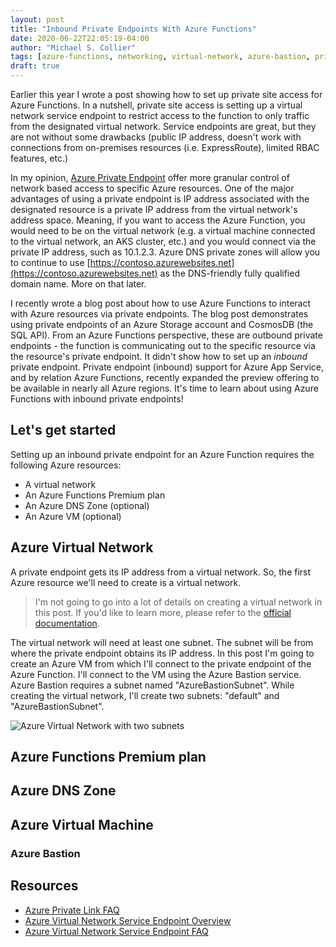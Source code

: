 ```yaml
---
layout: post
title: "Inbound Private Endpoints With Azure Functions"
date: 2020-06-22T22:05:19-04:00
author: "Michael S. Collier"
tags: [azure-functions, networking, virtual-network, azure-bastion, private-endpoints]
draft: true
---
```


Earlier this year I wrote a post showing how to set up private site access for Azure Functions.  In a nutshell, private site access is setting up a virtual network service endpoint to restrict access to the function to only traffic from the designated virtual network.  Service endpoints are great, but they are not without some drawbacks (public IP address, doesn't work with connections from on-premises resources (i.e. ExpressRoute), limited RBAC features, etc.)

In my opinion, [Azure Private Endpoint](https://docs.microsoft.com/azure/private-link/private-endpoint-overview) offer more granular control of network based access to specific Azure resources.  One of the major advantages of using a private endpoint is IP address associated with the designated resource is a private IP address from the virtual network's address space.  Meaning, if you want to access the Azure Function, you would need to be on the virtual network (e.g. a virtual machine connected to the virtual network, an AKS cluster, etc.) and you would connect via the private IP address, such as 10.1.2.3.  Azure DNS private zones will allow you to continue to use [https://contoso.azurewebsites.net](https://contoso.azurewebsites.net) as the DNS-friendly fully qualified domain name.  More on that later.

I recently wrote a blog post about how to use Azure Functions to interact with Azure resources via private endpoints.  The blog post demonstrates using private endpoints of an Azure Storage account and CosmosDB (the SQL API).  From an Azure Functions perspective, these are outbound private endpoints - the function is communicating out to the specific resource via the resource's private endpoint.  It didn't show how to set up an _inbound_ private endpoint.  Private endpoint (inbound) support for Azure App Service, and by relation Azure Functions, recently expanded the preview offering to be available in nearly all Azure regions.  It's time to learn about using Azure Functions with inbound private endpoints!

## Let's get started

Setting up an inbound private endpoint for an Azure Function requires the following Azure resources:

- A virtual network
- An Azure Functions Premium plan
- An Azure DNS Zone (optional)
- An Azure VM (optional)

## Azure Virtual Network

A private endpoint gets its IP address from a virtual network.  So, the first Azure resource we'll need to create is a virtual network.  

> I'm not going to go into a lot of details on creating a virtual network in this post.  If you'd like to learn more, please refer to the [official documentation](https://docs.microsoft.com/azure/virtual-network/quick-create-portal).

The virtual network will need at least one subnet.  The subnet will be from where the private endpoint obtains its IP address.  In this post I'm going to create an Azure VM from which I'll connect to the private endpoint of the Azure Function.  I'll connect to the VM using the Azure Bastion service.  Azure Bastion requires a subnet named "AzureBastionSubnet".  While creating the virtual network, I'll create two subnets: "default" and "AzureBastionSubnet".

![Azure Virtual Network with two subnets]()

## Azure Functions Premium plan

## Azure DNS Zone

## Azure Virtual Machine

### Azure Bastion

## Resources

- [Azure Private Link FAQ](https://docs.microsoft.com/azure/private-link/private-link-faq)
- [Azure Virtual Network Service Endpoint Overview](https://docs.microsoft.com/azure/virtual-network/virtual-network-service-endpoints-overview)
- [Azure Virtual Network Service Endpoint FAQ](https://docs.microsoft.com/azure/virtual-network/virtual-networks-faq#virtual-network-service-endpoints)